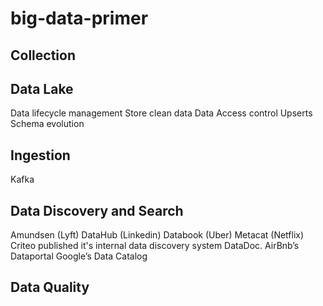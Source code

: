 # big-data-primer
 
 
## Collection


## Data Lake
Data lifecycle management
Store clean data 
Data Access control
Upserts
Schema evolution

 
## Ingestion

Kafka


## Data Discovery and Search

Amundsen (Lyft)
DataHub (Linkedin)
Databook (Uber)
Metacat (Netflix)
Criteo published it's internal data discovery system DataDoc.
AirBnb’s Dataportal
Google’s Data Catalog

## Data Quality

